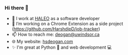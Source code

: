 ### Hi there 👋

- 💼 I work at <a href="https://www.haleoclinic.com/">HALEO</a> as a software developer 
- 🔭 I’m working on a Chrome Extension as a side project (https://github.com/HarshdipD/job-tracker)
- 📫 How to reach me: deogan@uwindsor.ca
- 🌐 My website: <a href="https://hsdeogan.com">hsdeogan.com</a>
- ✨ I'm great at Python 🐍 and web development 💻 

<!-- [![My GitHub stats](https://github-readme-stats.vercel.app/api?username=HarshdipD&count_private=true&show_icons=true&include_all_commits=true&theme=merko)](https://github.com/HarshdipD/github-readme-stats)
-->
<!--
 [![Top Langs](https://github-readme-stats.vercel.app/api/top-langs/?username=HarshdipD&layout=compact&theme=merko)](https://github.com/HarshdipD/github-readme-stats)
-->
